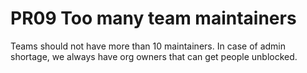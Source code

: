 # PR09 Too many team maintainers

Teams should not have more than 10 maintainers. In case of admin shortage, we
always have org owners that can get people unblocked.